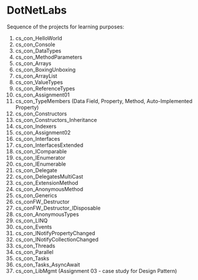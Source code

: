 # DotNetLabs

Sequence of the projects for learning purposes:

01. cs_con_HelloWorld
02. cs_con_Console
03. cs_con_DataTypes
04. cs_con_MethodParameters
05. cs_con_Arrays
06. cs_con_BoxingUnboxing
07. cs_con_ArrayList
08. cs_con_ValueTypes
09. cs_con_ReferenceTypes
10. cs_con_Assignment01
11. cs_con_TypeMembers  (Data Field, Property, Method, Auto-Implemented Property)
12. cs_con_Constructors
13. cs_con_Constructors_Inheritance
14. cs_con_Indexers
15. cs_con_Assignment02
16. cs_con_Interfaces
17. cs_con_InterfacesExtended
18. cs_con_IComparable
19. cs_con_IEnumerator
20. cs_con_IEnumerable
21. cs_con_Delegate
22. cs_con_DelegatesMultiCast
23. cs_con_ExtensionMethod
24. cs_con_AnonymousMethod
25. cs_con_Generics
26. cs_conFW_Destructor
27. cs_conFW_Destructor_IDisposable
28. cs_con_AnonymousTypes
29. cs_con_LINQ
30. cs_con_Events
31. cs_con_INotifyPropertyChanged
32. cs_con_INotifyCollectionChanged
33. cs_con_Threads
34. cs_con_Parallel 
35. cs_con_Tasks
36. cs_con_Tasks_AsyncAwait
37. cs_con_LibMgmt (Assignment 03 - case study for Design Pattern)